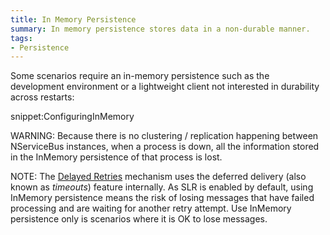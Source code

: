 ```yaml
---
title: In Memory Persistence
summary: In memory persistence stores data in a non-durable manner.
tags:
- Persistence
---
```


Some scenarios require an in-memory persistence such as the development environment or a lightweight client not interested in durability across restarts:

snippet:ConfiguringInMemory

WARNING: Because there is no clustering / replication happening between NServiceBus instances, when a process is down, all the information stored in the InMemory persistence of that process is lost.

NOTE: The [Delayed Retries](/nservicebus/recoverability/#delayed-retries) mechanism uses the deferred delivery (also known as *timeouts*) feature internally. As SLR is enabled by default, using InMemory persistence means the risk of losing messages that have failed processing and are waiting for another retry attempt. Use InMemory persistence only is scenarios where it is OK to lose messages.

